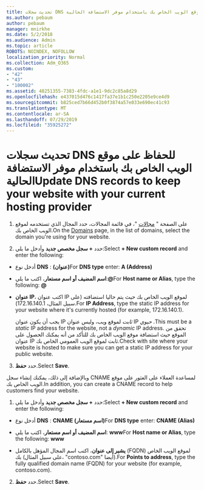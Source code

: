 ```yaml
---
title: تحديث سجلات DNS للحفاظ على موقع الويب الخاص بك باستخدام موفر الاستضافة الحالية
ms.author: pebaum
author: pebaum
manager: mnirkhe
ms.date: 5/2/2018
ms.audience: Admin
ms.topic: article
ROBOTS: NOINDEX, NOFOLLOW
localization_priority: Normal
ms.collection: Adm_O365
ms.custom:
- "42"
- "43"
- "100002"
ms.assetid: 48251355-7383-4fdc-a1e1-9dc2c85a8d29
ms.openlocfilehash: e437015d476c1417fa37e1b1c250e2205e9ce4d9
ms.sourcegitcommit: b825ced7b66d452b0f3874a57e033e690ec41c93
ms.translationtype: MT
ms.contentlocale: ar-SA
ms.lasthandoff: 07/29/2019
ms.locfileid: "35925272"
---
```

# <a name="update-dns-records-to-keep-your-website-with-your-current-hosting-provider"></a><span data-ttu-id="a7ec1-102">تحديث سجلات DNS للحفاظ على موقع الويب الخاص بك باستخدام موفر الاستضافة الحالية</span><span class="sxs-lookup"><span data-stu-id="a7ec1-102">Update DNS records to keep your website with your current hosting provider</span></span>

1. <span data-ttu-id="a7ec1-103">على الصفحة " [مجالات](https://portal.office.com/adminportal/home#/Domains) "، في قائمة المجالات، حدد المجال الذي تستخدمه لموقع الويب الخاص بك.</span><span class="sxs-lookup"><span data-stu-id="a7ec1-103">On the [Domains](https://portal.office.com/adminportal/home#/Domains) page, in the list of domains, select the domain you're using for your website.</span></span>

2. <span data-ttu-id="a7ec1-104">حدد **+ سجل مخصص جديد** وأدخل ما يلي:</span><span class="sxs-lookup"><span data-stu-id="a7ec1-104">Select **+ New custom record** and enter the following:</span></span>

  - <span data-ttu-id="a7ec1-105">أدخل نوع **DNS** : **(عنوان)**</span><span class="sxs-lookup"><span data-stu-id="a7ec1-105">For **DNS type** enter: **A (Address)**</span></span>

  - <span data-ttu-id="a7ec1-106">**اسم المضيف أو اسم مستعار**، اكتب ما يلي:**@**</span><span class="sxs-lookup"><span data-stu-id="a7ec1-106">For **Host name or Alias**, type the following: **@**</span></span>

  - <span data-ttu-id="a7ec1-107">**عنوان IP**، اكتب عنوان IP لموقع الويب الخاص بك حيث يتم حاليا استضافته (على سبيل المثال، 172.16.140.1).</span><span class="sxs-lookup"><span data-stu-id="a7ec1-107">For **IP Address**, type the static IP address for your website where it's currently hosted (for example, 172.16.140.1).</span></span>

    <span data-ttu-id="a7ec1-108">يجب أن يكون عنوان IP *ثابت* لموقع ويب، وليس عنوان IP *حيوي* .</span><span class="sxs-lookup"><span data-stu-id="a7ec1-108">This must be a  *static*  IP address for the website, not a  *dynamic*  IP address.</span></span> <span data-ttu-id="a7ec1-109">تحقق من الموقع حيث استضافة موقع الويب الخاص بك للتأكد من أنه يمكنك الحصول على عنوان IP ثابت لموقع الويب العمومي الخاص بك.</span><span class="sxs-lookup"><span data-stu-id="a7ec1-109">Check with site where your website is hosted to make sure you can get a static IP address for your public website.</span></span>

3. <span data-ttu-id="a7ec1-110">حدد **حفظ**.</span><span class="sxs-lookup"><span data-stu-id="a7ec1-110">Select **Save**.</span></span>

<span data-ttu-id="a7ec1-111">وبالإضافة إلى ذلك، يمكنك إنشاء سجل CNAME لمساعدة العملاء على العثور على موقع الويب الخاص بك.</span><span class="sxs-lookup"><span data-stu-id="a7ec1-111">In addition, you can create a CNAME record to help customers find your website.</span></span>
  
1. <span data-ttu-id="a7ec1-112">حدد **+ سجل مخصص جديد** وأدخل ما يلي:</span><span class="sxs-lookup"><span data-stu-id="a7ec1-112">Select **+ New custom record** and enter the following:</span></span>

  - <span data-ttu-id="a7ec1-113">أدخل نوع **DNS** : **CNAME (اسم مستعار)**</span><span class="sxs-lookup"><span data-stu-id="a7ec1-113">For **DNS type** enter: **CNAME (Alias)**</span></span>

  - <span data-ttu-id="a7ec1-114">**اسم المضيف أو اسم مستعار**، اكتب ما يلي: **www**</span><span class="sxs-lookup"><span data-stu-id="a7ec1-114">For **Host name or Alias**, type the following: **www**</span></span>

  - <span data-ttu-id="a7ec1-115">**يشير إلى عنوان**، اكتب اسم المجال المؤهل بالكامل (FQDN) لموقع الويب الخاص بك (على سبيل المثال، "contoso.com" أيضا).</span><span class="sxs-lookup"><span data-stu-id="a7ec1-115">For **Points to address**, type the fully qualified domain name (FQDN) for your website (for example, contoso.com).</span></span>

2. <span data-ttu-id="a7ec1-116">حدد **حفظ**.</span><span class="sxs-lookup"><span data-stu-id="a7ec1-116">Select **Save**.</span></span>
